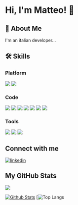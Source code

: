# Hi, I'm Matteo! 👋

## 🚀 About Me
I'm an italian developer...

## 🛠 Skills

### Platform
![](https://img.shields.io/badge/OS-Windows-9cf?style=plastic&logo=windows) ![](https://img.shields.io/badge/OS-Linux-9cf?style=plastic&logo=linux&logoColor=white)

### Code
[![](https://img.shields.io/badge/Code-Pascal-blue?style=plastic&logo=delphi)](https://en.wikipedia.org/wiki/Pascal_(programming_language) "delphi") [![](https://img.shields.io/badge/Code-Java-blue?style=plastic&logo=java)](https://www.java.com/ "java") [![](https://img.shields.io/badge/Code-JavaScript-blue?style=plastic&logo=javascript)](https://www.javascript.com/ "javascript") [![](https://img.shields.io/badge/Code-SQLite-blue?style=plastic&logo=sqlite)](https://www.sqlite.org "sqlite") [![](https://img.shields.io/badge/Code-Bash-blue?style=plastic&logo=gnubash)](https://en.wikipedia.org/wiki/Bash_(Unix_shell) "bash") [![](https://img.shields.io/badge/Code-CSS-blue?style=plastic&logo=css3)](https://en.wikipedia.org/wiki/CSS "css") [![](https://img.shields.io/badge/Code-HTML-blue?style=plastic&logo=html5)](https://en.wikipedia.org/wiki/HTML "html")

### Tools
![](https://img.shields.io/badge/Tool-OracleDB-9cf?style=plastic&logo=oracle&logoColor=indianred) ![](https://img.shields.io/badge/Tool-Maven-9cf?style=plastic&logo=apachemaven) ![](https://img.shields.io/badge/Tool-Jenkins%20CI-9cf?style=plastic&logo=jenkins)

## Connect with me
[![linkedin](https://img.shields.io/badge/linkedin-0A66C2?style=for-the-badge&logo=linkedin&logoColor=white)](https://www.linkedin.com/in/salvi-matteo)

## My GitHub Stats

![](https://github-profile-summary-cards.vercel.app/api/cards/profile-details?username=salvadorbs&theme=dracula)

[![Github Stats](https://github-readme-stats.vercel.app/api?username=salvadorbs&count_private=true&show_icons=true&theme=dracula)](https://github.com/anuraghazra/github-readme-stats)
[![Top Langs](https://github-readme-stats.vercel.app/api/top-langs/?username=salvadorbs&theme=dracula)
